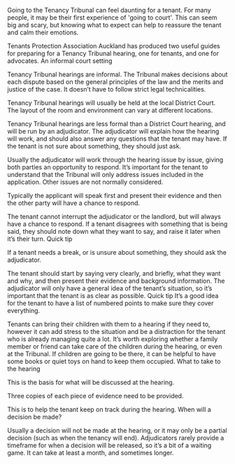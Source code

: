 

Going to the Tenancy Tribunal can feel daunting for a tenant. For many people, it may be their first experience of 'going to court'. This can seem big and scary, but knowing what to expect can help to reassure the tenant and calm their emotions.

Tenants Protection Association Auckland has produced two useful guides for preparing for a Tenancy Tribunal hearing, one for tenants, and one for advocates.
An informal court setting

Tenancy Tribunal hearings are informal. The Tribunal makes decisions about each dispute based on the general principles of the law and the merits and justice of the case. It doesn’t have to follow strict legal technicalities.

Tenancy Tribunal hearings will usually be held at the local District Court. The layout of the room and environment can vary at different locations.

 

Tenancy Tribunal hearings are less formal than a District Court hearing, and will be run by an adjudicator. The adjudicator will explain how the hearing will work, and should also answer any questions that the tenant may have. If the tenant is not sure about something, they should just ask.

Usually the adjudicator will work through the hearing issue by issue, giving both parties an opportunity to respond. It’s important for the tenant to understand that the Tribunal will only address issues included in the application. Other issues are not normally considered.

Typically the applicant will speak first and present their evidence and then the other party will have a chance to respond.

The tenant cannot interrupt the adjudicator or the landlord, but will always have a chance to respond. If a tenant disagrees with something that is being said, they should note down what they want to say, and raise it later when it’s their turn.
Quick tip

If a tenant needs a break, or is unsure about something, they should ask the adjudicator.

The tenant should start by saying very clearly, and briefly, what they want and why, and then present their evidence and background information.
The adjudicator will only have a general idea of the tenant’s situation, so it’s important that the tenant is as clear as possible.
Quick tip
It’s a good idea for the tenant to have a list of numbered points to make sure they cover everything.

Tenants can bring their children with them to a hearing if they need to, however it can add stress to the situation and be a distraction for the tenant who is already managing quite a lot. It’s worth exploring whether a family member or friend can take care of the children during the hearing, or even at the Tribunal. If children are going to be there, it can be helpful to have some books or quiet toys on hand to keep them occupied.
What to take to the hearing

This is the basis for what will be discussed at the hearing.

Three copies of each piece of evidence need to be provided.

This is to help the tenant keep on track during the hearing.
When will a decision be made?

Usually a decision will not be made at the hearing, or it may only be a partial decision (such as when the tenancy will end). Adjudicators rarely provide a timeframe for when a decision will be released, so it’s a bit of a waiting game. It can take at least a month, and sometimes longer.
